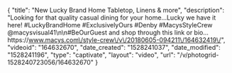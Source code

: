 {
    "title": "New Lucky Brand Home Tabletop, Linens & more",
    "description": "Looking for that quality casual dining for your home...Lucky we have it here! #LuckyBrandHome #ExclusivelyOurs #Denby #MacysStyleCrew @macysvisual41\n\n#BeOurGuest and shop through this link or bio... https:\/\/www.macys.com\/style-crew\/v\/20180605-094211\/164632419\/",
    "videoid": "164632670",
    "date_created": "1528241037",
    "date_modified": "1528241196",
    "type": "captivate",
    "layout": "video",
    "url": "\/v\/photogrid-1528240723056\/164632670"
}